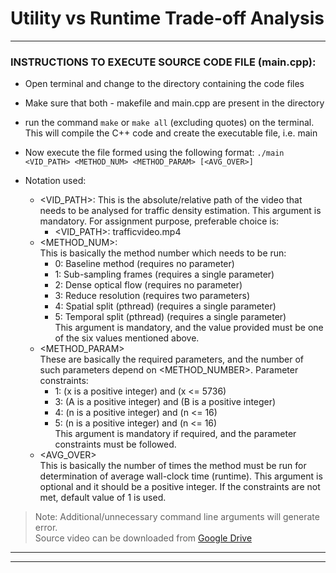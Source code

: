 # Utility vs Runtime Trade-off Analysis

---

### INSTRUCTIONS TO EXECUTE SOURCE CODE FILE (main.cpp):
- Open terminal and change to the directory containing the code files
- Make sure that both - makefile and main.cpp are present in the directory
- run the command `make` or `make all` (excluding quotes) on the terminal.
  This will compile the C++ code and create the executable file, i.e. main
- Now execute the file formed using the following format: `./main <VID_PATH> <METHOD_NUM> <METHOD_PARAM> [<AVG_OVER>]`

- Notation used:
  - <VID_PATH>:
     This is the absolute/relative path of the video that needs to be 
     analysed for traffic density estimation. This argument is mandatory.
     For assignment purpose, preferable choice is:  
	- <VID_PATH>: trafficvideo.mp4  
  - <METHOD_NUM>:  
	   This is basically the method number which needs to be run:  
     - 0: Baseline method (requires no parameter)  
     - 1: Sub-sampling frames (requires a single parameter)  
     - 2: Dense optical flow (requires no parameter)  
     - 3: Reduce resolution (requires two parameters)  
     - 4: Spatial split (pthread) (requires a single parameter)  
     - 5: Temporal split (pthread) (requires a single parameter)  
     This argument is mandatory, and the value provided must be one of the
     six values mentioned above.  
  - <METHOD_PARAM>  
     These are basically the required parameters, and the number of such
     parameters depend on <METHOD_NUMBER>. Parameter constraints:  
     - 1: (x is a positive integer) and (x <= 5736)
     - 3: (A is a positive integer) and (B is a positive integer)  
     - 4: (n is a positive integer) and (n <= 16)  
     - 5: (n is a positive integer) and (n <= 16)  
    This argument is mandatory if required, and the parameter constraints must
    be followed.  
  - <AVG_OVER>   
     This is basically the number of times the method must be run for determination
     of average wall-clock time (runtime). This argument is optional and it should
     be a positive integer. If the constraints are not met, default value of 1 is
     used.  

> Note: Additional/unnecessary command line arguments will generate error.      
> Source video can be downloaded from [Google Drive](https://drive.google.com/file/d/13EMiTVqlaEAQEpkuC91bCD6Vt4aMUk63/view?usp=sharing)  

---
---

